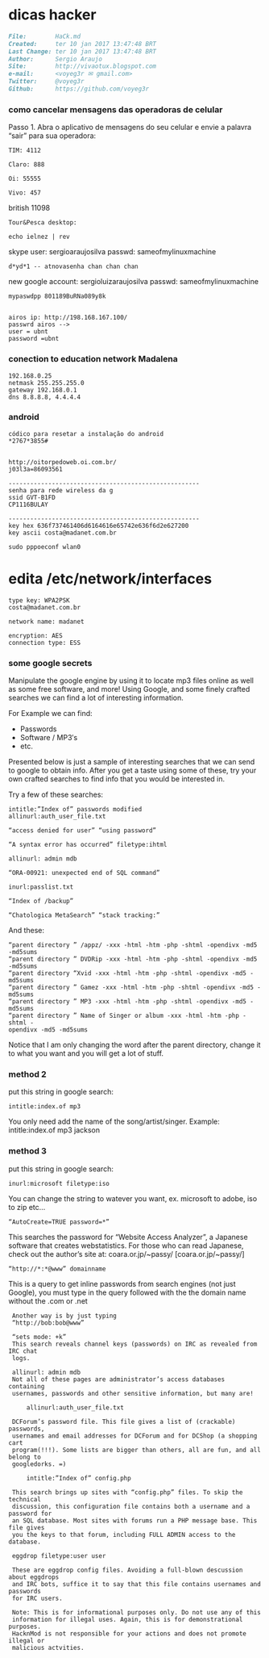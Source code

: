 # dicas hacker

``` markdown
File:		 HaCk.md
Created:	 ter 10 jan 2017 13:47:48 BRT
Last Change: ter 10 jan 2017 13:47:48 BRT
Author:		 Sergio Araujo
Site:		 http://vivaotux.blogspot.com
e-mail:      <voyeg3r ✉ gmail.com>
Twitter:	 @voyeg3r
Github:      https://github.com/voyeg3r
```

### como cancelar mensagens das operadoras de celular

Passo 1. Abra o aplicativo de mensagens do seu celular e envie a palavra “sair”
para sua operadora:

    TIM: 4112

    Claro: 888

    Oi: 55555

    Vivo: 457

british 11098

    Tour&Pesca desktop:

    echo ielnez | rev

skype user: sergioaraujosilva
passwd: sameofmylinuxmachine

    d*yd*1 -- atnovasenha chan chan chan

new google account: sergioluizaraujosilva
passwd: sameofmylinuxmachine

    mypaswdpp 801189BuRNa089y8k


    airos ip: http://198.168.167.100/
    passwrd airos -->
    user = ubnt
    password =ubnt

### conection to education network Madalena

    192.168.0.25
    netmask 255.255.255.0
    gateway 192.168.0.1
    dns 8.8.8.8, 4.4.4.4


### android

    códico para resetar a instalação do android
    *2767*3855#


    http://oitorpedoweb.oi.com.br/
    j03l3a=86093561

    -----------------------------------------------------
    senha para rede wireless da g
    ssid GVT-B1FD
    CP1116BULAY

    -----------------------------------------------------
    key hex 636f737461406d6164616e65742e636f6d2e627200
    key ascii costa@madanet.com.br

    sudo pppoeconf wlan0
# edita /etc/network/interfaces

    type key: WPA2PSK
    costa@madanet.com.br

    network name: madanet

    encryption: AES
    connection type: ESS

### some google secrets

Manipulate the google engine by using it to locate mp3 files online as well as
some free software, and more! Using Google, and some finely crafted searches we
can find a lot of interesting information.

For Example we can find:

* Passwords
* Software / MP3′s
* etc.

Presented below is just a sample of interesting searches that we can send to
google to obtain info. After you get a taste using some of these, try your own
crafted searches to find info that you would be interested in.

Try a few of these searches:

    intitle:”Index of” passwords modified
    allinurl:auth_user_file.txt

    “access denied for user” “using password”

    “A syntax error has occurred” filetype:ihtml

    allinurl: admin mdb

    “ORA-00921: unexpected end of SQL command”

    inurl:passlist.txt

    “Index of /backup”

    “Chatologica MetaSearch” “stack tracking:”

And these:

    “parent directory ” /appz/ -xxx -html -htm -php -shtml -opendivx -md5 -md5sums
    “parent directory ” DVDRip -xxx -html -htm -php -shtml -opendivx -md5 -md5sums
    “parent directory “Xvid -xxx -html -htm -php -shtml -opendivx -md5 -md5sums
    “parent directory ” Gamez -xxx -html -htm -php -shtml -opendivx -md5 -md5sums
    “parent directory ” MP3 -xxx -html -htm -php -shtml -opendivx -md5 -md5sums
    “parent directory ” Name of Singer or album -xxx -html -htm -php -shtml -
    opendivx -md5 -md5sums

Notice that I am only changing the word after the parent directory, change it
to what you want and you will get a lot of stuff.

### method 2

put this string in google search:

    intitle:index.of mp3

You only need add the name of the song/artist/singer. Example: intitle:index.of mp3 jackson

### method 3

put this string in google search:

    inurl:microsoft filetype:iso

You can change the string to watever you want, ex. microsoft to adobe, iso to
zip etc…

    “AutoCreate=TRUE password=*”

This searches the password for “Website Access Analyzer”, a Japanese software that creates webstatistics. For those who can read Japanese, check out the
author’s site at: coara.or.jp/~passy/ [coara.or.jp/~passy/]

    “http://*:*@www” domainname

This is a query to get inline passwords from search engines (not just Google),
you must type in the query followed with the the domain name without the .com
or .net

     Another way is by just typing
     “http://bob:bob@www”

     “sets mode: +k”
     This search reveals channel keys (passwords) on IRC as revealed from IRC chat
     logs.

     allinurl: admin mdb
     Not all of these pages are administrator’s access databases containing
     usernames, passwords and other sensitive information, but many are!

         allinurl:auth_user_file.txt

     DCForum’s password file. This file gives a list of (crackable) passwords,
     usernames and email addresses for DCForum and for DCShop (a shopping cart
     program(!!!). Some lists are bigger than others, all are fun, and all belong to
     googledorks. =)

         intitle:”Index of” config.php

     This search brings up sites with “config.php” files. To skip the technical
     discussion, this configuration file contains both a username and a password for
     an SQL database. Most sites with forums run a PHP message base. This file gives
     you the keys to that forum, including FULL ADMIN access to the database.

     eggdrop filetype:user user

     These are eggdrop config files. Avoiding a full-blown descussion about eggdrops
     and IRC bots, suffice it to say that this file contains usernames and passwords
     for IRC users.

     Note: This is for informational purposes only. Do not use any of this
     information for illegal uses. Again, this is for demonstrational purposes.
     HacknMod is not responsible for your actions and does not promote illegal or
     malicious actvities.


